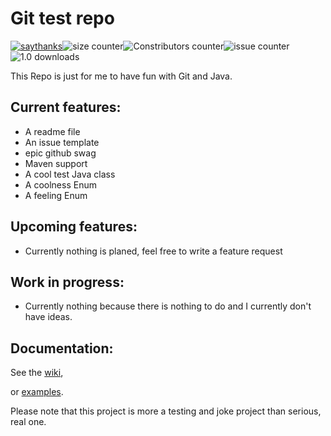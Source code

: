 # Git test repo

[![saythanks](https://img.shields.io/badge/Say%20Thanks-!-1EAEDB.svg)](https://saythanks.io/to/Emilius123)![size counter](https://img.shields.io/github/repo-size/Emilius123/Git-test-repo)![Constributors counter](https://img.shields.io/github/contributors/Emilius123/Git-test-repo)![issue counter](https://img.shields.io/github/issues-raw/Emilius123/Git-Test-Repo)![1.0 downloads](https://img.shields.io/github/downloads/Emilius123/Git-test-repo/1.0/total)

This Repo is just for me to have fun with Git and Java.

## Current features:

* A readme file
* An issue template
* epic github swag
* Maven support
* A cool test Java class
* A coolness Enum
* A feeling Enum

## Upcoming features:
* Currently nothing is planed, feel free to write a feature request

## Work in progress:
* Currently nothing because there is nothing to do and I currently don't have ideas.

## Documentation:
See the [wiki](https://github.com/Emilius123/Git-test-repo/wiki "wiki"),

or [examples](https://github.com/Emilius123/Git-test-repo/tree/master/Examples "examples").


Please note that this project is more a testing and joke project than serious, real one.